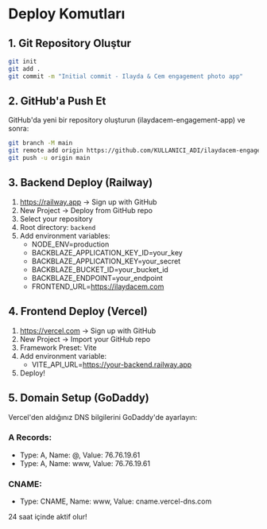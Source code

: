 # Deploy Komutları

## 1. Git Repository Oluştur

```bash
git init
git add .
git commit -m "Initial commit - Ilayda & Cem engagement photo app"
```

## 2. GitHub'a Push Et

GitHub'da yeni bir repository oluşturun (ilaydacem-engagement-app) ve sonra:

```bash
git branch -M main
git remote add origin https://github.com/KULLANICI_ADI/ilaydacem-engagement-app.git
git push -u origin main
```

## 3. Backend Deploy (Railway)

1. https://railway.app → Sign up with GitHub
2. New Project → Deploy from GitHub repo
3. Select your repository
4. Root directory: `backend`
5. Add environment variables:
   - NODE_ENV=production
   - BACKBLAZE_APPLICATION_KEY_ID=your_key
   - BACKBLAZE_APPLICATION_KEY=your_secret
   - BACKBLAZE_BUCKET_ID=your_bucket_id
   - BACKBLAZE_ENDPOINT=your_endpoint
   - FRONTEND_URL=https://ilaydacem.com

## 4. Frontend Deploy (Vercel)

1. https://vercel.com → Sign up with GitHub
2. New Project → Import your GitHub repo
3. Framework Preset: Vite
4. Add environment variable:
   - VITE_API_URL=https://your-backend.railway.app
5. Deploy!

## 5. Domain Setup (GoDaddy)

Vercel'den aldığınız DNS bilgilerini GoDaddy'de ayarlayın:

### A Records:
- Type: A, Name: @, Value: 76.76.19.61
- Type: A, Name: www, Value: 76.76.19.61

### CNAME:
- Type: CNAME, Name: www, Value: cname.vercel-dns.com

24 saat içinde aktif olur!
